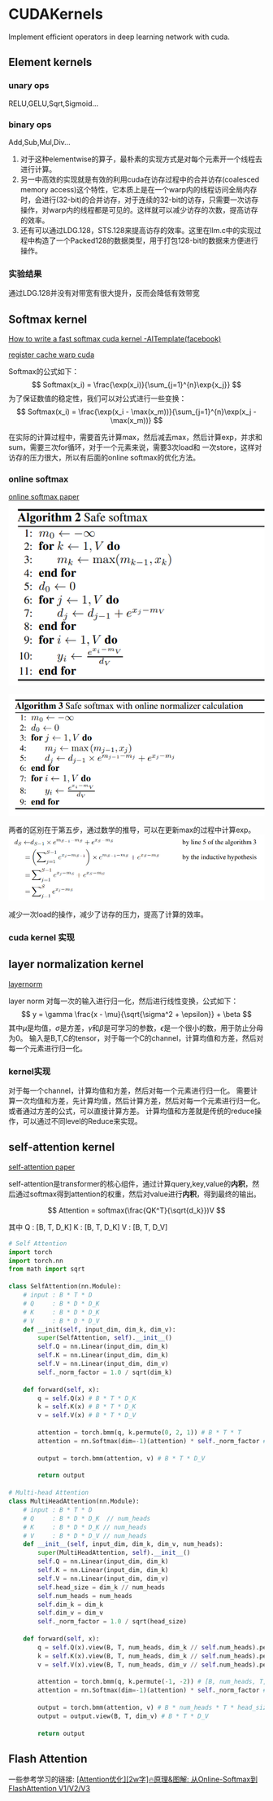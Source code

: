 # CUDAKernels

Implement efficient operators in deep learning network with cuda.

## Element kernels

### unary ops
RELU,GELU,Sqrt,Sigmoid...

### binary ops
Add,Sub,Mul,Div...

1. 对于这种elementwise的算子，最朴素的实现方式是对每个元素开一个线程去进行计算。
2. 另一中高效的实现就是有效的利用cuda在访存过程中的合并访存(coalesced memory access)这个特性，它本质上是在一个warp内的线程访问全局内存时，会进行(32-bit)的合并访存，对于连续的32-bit的访存，只需要一次访存操作，对warp内的线程都是可见的。这样就可以减少访存的次数，提高访存的效率。
3. 还有可以通过LDG.128，STS.128来提高访存的效率。这里在llm.c中的实现过程中构造了一个Packed128的数据类型，用于打包128-bit的数据来方便进行操作。

### 实验结果
通过LDG.128并没有对带宽有很大提升，反而会降低有效带宽

## Softmax kernel

[How to write a fast softmax cuda kernel -AITemplate(facebook) ](https://github.com/facebookincubator/AITemplate/wiki/How-to-write-a-fast-Softmax-CUDA-kernel%3F)

[register cache warp cuda](https://developer.nvidia.com/blog/register-cache-warp-cuda/)

Softmax的公式如下： 
$$
Softmax(x_i) = \frac{\exp(x_i)}{\sum_{j=1}^{n}\exp{x_j}}
$$
为了保证数值的稳定性，我们可以对公式进行一些变换：
$$
Softmax(x_i) = \frac{\exp(x_i - \max(x_m))}{\sum_{j=1}^{n}\exp(x_j - \max(x_m))}
$$

在实际的计算过程中，需要首先计算max，然后减去max，然后计算exp，并求和sum，需要三次for循环，对于一个元素来说，需要3次load和
一次store，这样对访存的压力很大，所以有后面的online softmax的优化方法。

### online softmax
[online softmax paper](https://arxiv.org/pdf/1805.02867)
![Alt text](assets/softmax.png)

![Alt text](assets/online_softmax.png)

两者的区别在于第五步，通过数学的推导，可以在更新max的过程中计算exp。
![Alt text](assets/online_softmax_details.png)

减少一次load的操作，减少了访存的压力，提高了计算的效率。


### cuda kernel 实现


## layer normalization kernel
[layernorm](https://arxiv.org/pdf/1607.06450.pdf)

layer norm 对每一次的输入进行归一化，然后进行线性变换，公式如下：
$$
y = \gamma \frac{x - \mu}{\sqrt{\sigma^2 + \epsilon}} + \beta
$$
其中$\mu$是均值，$\sigma$是方差，$\gamma$和$\beta$是可学习的参数，$\epsilon$是一个很小的数，用于防止分母为0。
输入是B,T,C的tensor，对于每一个C的channel，计算均值和方差，然后对每一个元素进行归一化。

### kernel实现
对于每一个channel，计算均值和方差，然后对每一个元素进行归一化。
需要计算一次均值和方差，先计算均值，然后计算方差，然后对每一个元素进行归一化。
或者通过方差的公式，可以直接计算方差。
计算均值和方差就是传统的reduce操作，可以通过不同level的Reduce来实现。

## self-attention kernel
[self-attention paper](https://arxiv.org/pdf/1706.03762.pdf)

self-attention是transformer的核心组件，通过计算query,key,value的**内积**，然后通过softmax得到attention的权重，然后对value进行**内积**，得到最终的输出。

$$
Attention = softmax(\frac{QK^T}{\sqrt{d_k}})V
$$

其中
Q : [B, T, D_K]
K : [B, T, D_K]
V : [B, T, D_V]


```python
# Self Attention
import torch
import torch.nn
from math import sqrt

class SelfAttention(nn.Module):
    # input : B * T * D
    # Q     : B * D * D_K
    # K     : B * D * D_K
    # V     : B * D * D_V
    def __init(self, input_dim, dim_k, dim_v):
        super(SelfAttention, self).__init__()
        self.Q = nn.Linear(input_dim, dim_k)
        self.K = nn.Linear(input_dim, dim_k)
        self.V = nn.Linear(input_dim, dim_v)
        self._norm_factor = 1.0 / sqrt(dim_k)
    
    def forward(self, x):
        q = self.Q(x) # B * T * D_K
        k = self.K(x) # B * T * D_K
        v = self.V(x) # B * T * D_V
        
        attention = torch.bmm(q, k.permute(0, 2, 1)) # B * T * T
        attention = nn.Softmax(dim=-1)(attention) * self._norm_factor # B * T * T

        output = torch.bmm(attention, v) # B * T * D_V

        return output

# Multi-head Attention
class MultiHeadAttention(nn.Module):
    # input : B * T * D
    # Q     : B * D * D_K  // num_heads
    # K     : B * D * D_K // num_heads
    # V     : B * D * D_V // num_heads
    def __init__(self, input_dim, dim_k, dim_v, num_heads):
        super(MultiHeadAttention, self).__init__()
        self.Q = nn.Linear(input_dim, dim_k)
        self.K = nn.Linear(input_dim, dim_k)
        self.V = nn.Linear(input_dim, dim_v)
        self.head_size = dim_k // num_heads
        self.num_heads = num_heads
        self.dim_k = dim_k
        self.dim_v = dim_v
        self._norm_factor = 1.0 / sqrt(head_size)

    def forward(self, x):
        q = self.Q(x).view(B, T, num_heads, dim_k // self.num_heads).permute(0, 2, 1, 3) #[B, num_heads, T, D_K]
        k = self.K(x).view(B, T, num_heads, dim_k // self.num_heads).permute(0, 2, 1, 3) #[B, num_heads, T, D_K]
        v = self.V(x).view(B, T, num_heads, dim_v // self.num_heads).permute(0, 2, 1, 3) #[B, num_heads, T, D_K]

        attention = torch.bmm(q, k.permute(-1, -2)) # [B, num_heads, T, T]
        attention = nn.Softmax(dim=-1)(attention) * self._norm_factor # B * num_heads * T * T

        output = torch.bmm(attention, v) # B * num_heads * T * head_size
        output = output.view(B, T, dim_v) # B * T * D_V

        return output


```

## Flash Attention


一些参考学习的链接:
[[Attention优化][2w字]🔥原理&图解: 从Online-Softmax到FlashAttention V1/V2/V3](https://www.cvmart.net/community/detail/14806)
